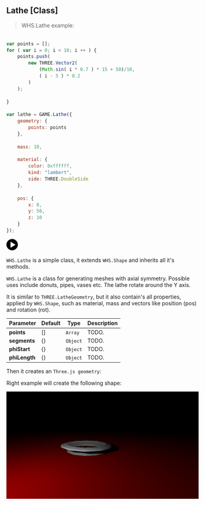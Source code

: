 <h2 class="ws" id="lathe">Lathe [Class]</h2>

> WHS.Lathe example:

```javascript

var points = [];
for ( var i = 0; i < 10; i ++ ) {
    points.push( 
        new THREE.Vector2( 
            (Math.sin( i * 0.7 ) * 15 + 50)/10, 
            ( i - 5 ) * 0.2 
        ) 
    );

}

var lathe = GAME.Lathe({
    geometry: {
        points: points
    },

    mass: 10,

    material: {
        color: 0xffffff,
        kind: "lambert",
        side: THREE.DoubleSide
    },

    pos: {
        x: 0,
        y: 50,
        z: 10
    }
});

```

<div id="lathe_ex" class="example output">
    <div class="splash" onclick="Lathe_example.start()">
        <img src="images/play.png" width="30" height="30">
    </div>
    <div class="actions">
        <i class="fa fa-pause"></i>
        <i class="fa fa-repeat" onclick="reset_mesh(lathe);  lathe.position.set(0, 50, 10);"></i>
    </div>
</div>

`WHS.Lathe` is a simple class, it extends `WHS.Shape` and inherits all it's methods.

`WHS.Lathe` is a class for generating meshes with axial symmetry. Possible uses include donuts, pipes, vases etc. The lathe rotate around the Y axis.

It is similar to `THREE.LatheGeometry`, but it also contain's all properties, applied by `WHS.Shape`, such as material, mass and vectors like position (pos) and rotation (rot).

Parameter      |       Default        | Type               | Description |
-------------- | -------------------- | ------------------ | ----------- |
**points**     | []                   | `Array`            | TODO.
**segments**   | {}                   | `Object`           | TODO.
**phiStart**   | {}                   | `Object`           | TODO.
**phiLength**  | {}                   | `Object`           | TODO.

Then it creates an `Three.js geometry`:

<script src="https://gist.github.com/sasha240100/06c3b07fc14e4d1a828d.js"></script>

Right example will create the following shape: 

<img src="images/shapes/lathe.png">
